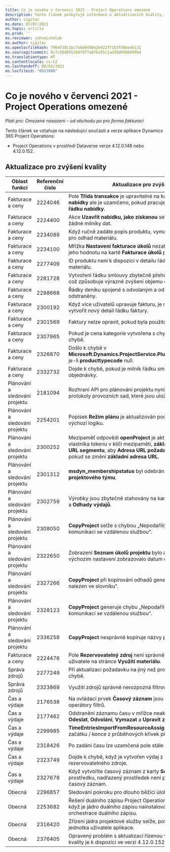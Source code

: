 ```yaml
---
title: Co je nového v červenci 2021 - Project Operations omezené
description: Tento článek poskytuje informace o aktualizacích kvality, které jsou k dispozici ve verzi Project Operations z července 2021 pro omezené nasazení.
author: sigitac
ms.date: 07/07/2021
ms.topic: article
ms.prod: ''
ms.reviewer: johnmichalak
ms.author: sigitac
ms.openlocfilehash: 7964f38c1bc7a8e0440e2e922ff153fd9bede131
ms.sourcegitcommit: 6cfc50d89528df977a8f6a55c1ad39d99800d9b4
ms.translationtype: HT
ms.contentlocale: cs-CZ
ms.lasthandoff: 06/03/2022
ms.locfileid: "8913980"
---
```

# <a name="whats-new-july-2021---project-operations-lite-deployment"></a>Co je nového v červenci 2021 - Project Operations omezené

_Platí pro: Omezené nasazení – od obchodu po pro forma fakturaci_

Tento článek se vztahuje na následující součásti a verze aplikace Dynamics 365 Project Operations:

  - Project Operations v prostředí Dataverse verze 4.12.0.148 nebo 4.12.0.152.

## <a name="quality-updates"></a>Aktualizace pro zvýšení kvality
| **Oblast funkcí**              | **Referenční číslo** | **Aktualizace pro zvýšení kvality**                                                                                                                                                                                             |
|-------------------------------|----------------------|----------------------------------------------------------------------------------------------------------------------------------------------------------------------------------------------------------------|
| Fakturace a ceny           | 2224046              | Pole **Třída transakce** je upravitelné na kartě **Podrobnosti řádku nabídky** ale je uzamčeno, pokud pracujete na stránce **Podrobnosti řádku nabídky**.                                                                     |
| Fakturace a ceny           | 2224400              | Akce **Uzavřít nabídku, jako získanou** selže, pokud nabídka nemá žádné milníky dat.                                                                                                                                    |
| Fakturace a ceny           | 2234089              | Když ručně zadáte popis produktu, vymaže se po zadání množství pro odhad materiálu.                                                                                                                         |
| Fakturace a ceny           | 2234100              | Mřížka **Nastavení fakturace úkolů** nezahrnuje sloupec **Materiál** a jeho hodnotu na kartě **Fakturace úkolů** projektu.                                                                                                       |
| Fakturace a ceny           | 2277409              | ID produktu není k dispozici v detailu řádku smlouvy pro řádek typu materiálu.                                                                                                                                        |
| Fakturace a ceny           | 2281728              | Vytvoření řádku smlouvy zbytečně přehodnocuje skutečné hodnoty, což způsobuje výrazné zvýšení objemu dat, a to má dopad na výkon.                                                                                |
| Fakturace a ceny           | 2298668              | Řádky deníku spojené s odvolaným a odstraněným výdajem nebudou odstraněny.                                                                                                                                     |
| Fakturace a ceny           | 2300192              | Když více uživatelů upravuje fakturu, je možné na potvrzené faktuře vytvořit nový detail řádku faktury.                                                                                   |
| Fakturace a ceny           | 2301569              | Faktury nelze opravit, pokud byla použita záloha částky \$0.                                                                                                                                        |
| Fakturace a ceny           | 2307965              | Pokud je cena kategorie vytvořena s chybějícími hodnotami, dojde k chybě.                                                                                                                           |
| Fakturace a ceny           | 2326870              | Došlo k chybě v **Microsoft.Dynamics.ProjectService.Plugins.PostInvoiceLineDelete**, je-li **producttypecode** null.                                                                            |
| Fakturace a ceny           | 2332732              | Dojde k chybě, pokud je milník řádku smlouvy vytvořen bez řádku objednávky.                                                                                                                |
| Plánování a sledování projektu | 2181094              | Rozhraní API pro plánování projektu nyní podporuje protokoly PSS a protokoly provozních sad, které jsou uloženy po dobu 90 dnů.                                                                                                                  |
| Plánování a sledování projektu | 2254201              | Popisek **Režim plánu** je aktualizován podrobnostmi, které popisují výchozí logiku.                                                                                                                                      |
| Plánování a sledování projektu | 2300252              | Mezipaměť odpovědi **openProject** je aktualizována a zahrnuje vlastníka tokenu v klíči mezipaměti, **základní adresu URL** a **Adresu URL segmentu**, aby **Adresa URL požadavku** šlo vždy znovu vytvořit, pokud se změní **základní adresa URL**. |
| Plánování a sledování projektu | 2301312              | **msdyn_membershipstatus** byl odebrán ze zobrazení **Člen projektového týmu**.                                                                                                                                        |
| Plánování a sledování projektu | 2302759              | Výrobky jsou zbytečně stahovány na karty **Přiřazení zdrojů**, **Odhady** a **Odhady výdajů**.                                                                                                        |
| Plánování a sledování projektu | 2308050              | **CopyProject** selže s chybou „Nepodařilo se získat token pro komunikaci se vzdálenou službou“.                                                                                                                           |
| Plánování a sledování projektu | 2322650              | Zobrazení **Seznam úkolů projektu** bylo aktualizováno tak, aby ve výchozím nastavení zobrazovalo datum úkolu.                                                                                                            |
| Plánování a sledování projektu | 2327266              | **CopyProject** při kopírování odhadů generuje chybu „Klíč nebyl nalezen ve slovníku“.                                                                                                      |
| Plánování a sledování projektu | 2328123              | **CopyProject** generuje chybu „Nepodařilo se získat token pro komunikaci se vzdálenou službou“.                                                                                                                          |
| Plánování a sledování projektu | 2336258              | **CopyProject** nesprávně kopíruje názvy pozic zdrojů.                                                                                                                                                 |
| Fakturace a ceny           | 2224476              | Pole **Rezervovatelný zdroj** není správně výchozí pro přihlášeného uživatele na stránce **Využití materiálu**.                                                                                                            |
| Správa zdrojů           | 2277249              | Při aktualizaci požadavku na jiný než projektový prostředek dojde k chybě.                                                                                                            |
| Správa zdrojů           | 2323869              | Využití zdrojů správně nerozpozná filtrované prostředky.                                                                                                                                             |
| Čas a výdaje              | 2176538              | Na ovládací prvek **Časový záznam** jsou použity nesprávné operátory filtrů.                                                                                                                                                   |
| Čas a výdaje              | 2177462              | Odstranění záznamu času v mřížce neaktualizuje stav tlačítka **Odeslat**, **Odvolání**, **Vymazat** a **Upravit záznam** podle očekávání.                                                                                        |
| Čas a výdaje              | 2299985              | **TimeEntriesImportFromResourceAssignment** neudržuje čas začátku / konce z průběhových křivek přiřazení.                                                                                                  |
| Čas a výdaje              | 2318426              | Po zadání času lze uzamčená pole stále upravovat.                                                                                                                                   |
| Čas a výdaje              | 2323749              | Dojde k chybě, když je vytvořen výdaj z karty **Související** rezervovatelného zdroje.                                                                                                      |
| Čas a výdaje              | 2327678              | Když vytvoříte časový záznam z karty **Související** rezervovatelného prostředku, nadřazený prostředek není předán ovládacímu prvku časový záznam.                                                                            |
| Obecná                       | 2296857              | Sledování pokroku pro dlouho běžící úlohy.                                                                                                                                                                        |
| Obecná                       | 2253682              | Řešení duálního zápisu Project Operations by se nemělo instalovat, když je jádro duálního zápisu nainstalováno v prostředí bez řešení orchestrace duálního zápisu.                                                |
| Obecná                       | 2316420              | Zřízení jádra projektové služby selže, pokud se změní obchodní jednotka uživatele aplikace.                                                                                                                     |
| Obecná                       | 2376405              | Opravený problém s aktualizací řízenou vydavatelem (aktualizace kvality je k dispozici ve verzi 4.12.0.152)                                                                                                                     |
